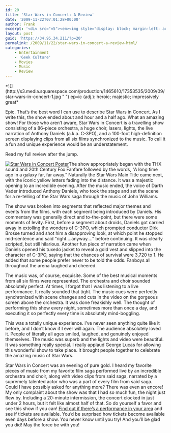 ```yaml
---
id: 20
title: 'Star Wars in Concert: A Review'
date: '2009-11-22T07:01:28+00:00'
author: Frank
excerpt: '<div src="v5"><em><img style="display: block; margin-left: auto; margin-right: auto; border: 0px initial initial;" title=" " src="http://s3.media.squarespace.com/production/1465610/17353535/2009/09/star-wars-in-concert-1.jpg" alt="" width="376" height="233" /> ep&bull;ic (adj.): heroic; majestic; impressively great</em><br /><br />Epic. That''s the best word I can use to describe Star Wars in Concert. As I write this, the show ended about and hour and a half ago. What an amazing show! For those who aren''t aware, Star Wars in Concert is a travelling show consisting of a 86-piece orchestra, a huge choir, lasers, lights, the live narration of Anthony Daniels (a.k.a. C-3PO), and a 100-foot high-definition screen displaying clips from all six films synchronized to the music. To call it a fun and unique experience would be an understatement.<br /><br />Read my full review after the jump.</div>'
layout: post
guid: 'https://34.95.34.211/?p=20'
permalink: /2009/11/22/star-wars-in-concert-a-review-html/
categories:
    - Entertainment
    - 'Geek Culture'
    - Movies
    - Music
    - Review
---
```


<div src="v5">*![](http://s3.media.squarespace.com/production/1465610/17353535/2009/09/star-wars-in-concert-1.jpg " ") ep•ic (adj.): heroic; majestic; impressively great*

Epic. That’s the best word I can use to describe Star Wars in Concert. As I write this, the show ended about and hour and a half ago. What an amazing show! For those who aren’t aware, Star Wars in Concert is a travelling show consisting of a 86-piece orchestra, a huge choir, lasers, lights, the live narration of Anthony Daniels (a.k.a. C-3PO), and a 100-foot high-definition screen displaying clips from all six films synchronized to the music. To call it a fun and unique experience would be an understatement.

Read my full review after the jump.

[![](http://s3.media.squarespace.com/production/1465610/17353535/2009/07/picture-23.png "Star Wars in Concert Poster")](http://starwarsinconcert.com)The show appropriately began with the THX sound and 20th Century Fox Fanfare followed by the words, “A long time ago in a galaxy far, far away.” Naturally the Star Wars Main Title came next, with the iconic yellow letters fading into the distance. It was a majestic opening to an incredible evening. After the music ended, the voice of Darth Vader introduced Anthony Daniels, who took the stage and set the scene for a re-telling of the Star Wars saga through the music of John Williams.

The show was broken into segments that reflected major themes and events from the films, with each segment being introduced by Daniels. His commentary was generally direct and to-the-point, but there were some moments of levity. First, before a segment about droids, Daniels got carried away in extolling the wonders of C-3PO, which prompted conductor Dirk Brosse turned and shot him a disapproving look, at which point he stopped mid-sentence and said “right….anyway….” before continuing. It was clearly scripted, but still hilarious. Another fun piece of narration came when Daniels opened his tuxedo jacket to reveal a gold vest and slipped into the character of C-3PO, saying that the chances of survival were 3,720 to 1. He added that some people prefer never to be told the odds. Fanboys all throughout the arena laughed and cheered.

The music was, of course, exquisite. Some of the best musical moments from all six films were represented. The orchestra and choir sounded absolutely perfect. At times, I forgot that I was listening to a live performance. It really sounded that tight. The music cues were perfectly synchronized with scene changes and cuts in the video on the gorgeous screen above the orchestra. It was done freakishly well. The thought of performing this show every night, sometimes more than once a day, and executing it so perfectly every time is absolutely mind-boggling.

This was a totally unique experience. I’ve never seen anything quite like it before, and I don’t know if I ever will again. The audience absolutely loved it. People of literally all ages smiled, laughed, and genuinely enjoyed themselves. The music was superb and the lights and video were beautiful. It was something really special. I really applaud George Lucas for allowing this wonderful show to take place. It brought people together to celebrate the amazing music of Star Wars.

Star Wars in Concert was an evening of pure gold. I heard my favorite pieces of music from my favorite film saga performed live by an incredible orchestra and choir, along with video clips from said saga, narrated by a supremely talented actor who was a part of every film from said saga. Could I have possibly asked for anything more? There was even an encore! My only complaint about the show was that I had so much fun, the night just flew by. Including a 20-minute intermission, the concert clocked in just under 2 hours, but it felt like almost half of that. So do yourself a favor and see this show if you can! [Find out if there’s a performance in your area](http://starwarsinconcert.com) and see if tickets are available. You’d be surprised how tickets become available even days before a show. You never know until you try! And you’ll be glad you did! May the force be with you!

<div> </div></div>